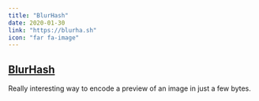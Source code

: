 ```yaml
---
title: "BlurHash"
date: 2020-01-30
link: "https://blurha.sh"
icon: "far fa-image"
---
```

<h2><a href="https://blurha.sh">BlurHash</a></h2>
Really interesting way to encode a preview of an image in just a few bytes.
